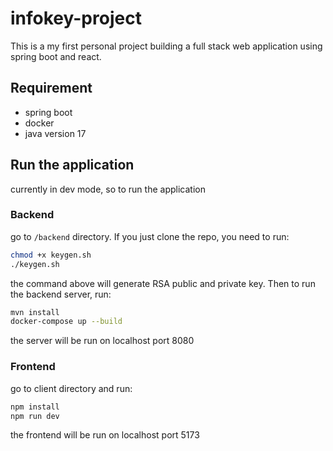 # infokey-project

This is a my first personal project building a full stack web application
using spring boot and react.

## Requirement
- spring boot
- docker
- java version 17


## Run the application

currently in dev mode, so to run the application

### Backend
go to `/backend` directory. If you just clone the repo, you need to run:
```bash
chmod +x keygen.sh
./keygen.sh
```
the command above will generate RSA public and private key. Then to run the backend server, run:
```bash
mvn install
docker-compose up --build
```
the server will be run on localhost port 8080
### Frontend
go to client directory and run:

```bash
npm install
npm run dev
```
the frontend will be run on localhost port 5173